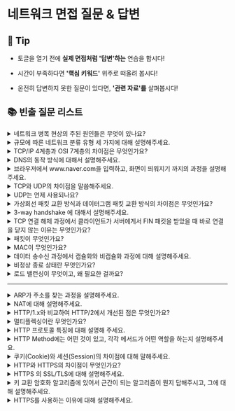 # 네트워크 면접 질문 & 답변

## 🎁 Tip

- 토글을 열기 전에 **실제 면접처럼 '답변'하는** 연습을 합시다!

- 시간이 부족하다면 **'핵심 키워드'** 위주로 떠올려 봅시다!

- 온전히 답변하지 못한 질문이 있다면, **'관련 자료'를** 살펴봅시다!

## 📚 빈출 질문 리스트

<details>
<summary> 네트워크 병목 현상의 주된 원인들은 무엇이 있나요? </summary>

### 👨🏻‍💻 **답변**

```
네트워크 대역폭이 작거나, 네트워크 토폴로지의 문제, 서버의 CPU, 메모리 사용량과 같은 하드웨어적 문제 등이 있습니다.
이러한 병목 현상이 나타나면 네트워크 관련 테스트와 네트워크와 무관한 테스트를 통해 해당 문제가 네트워크로부터 발생하는 문제점인지를 확인하는 절차가 필요합니다.
```

### 🎯 **핵심 키워드**

```
대역폭, 토폴로지, 서버 CPU, 메모리
```

### 📔 **관련 자료**

- [1. 네트워크의 기초](1.%20네트워크의%20기초.md)

</details>

<details>
<summary>규모에 따른 네트워크 분류 유형 세 가지에 대해 설명해주세요.</summary>

### 👨🏻‍💻 **답변**

```
네트워크는 규모의 크기에 따라 LAN, MAN, WAN 으로 분류됩니다.
LAN은 같은 건물이나 지역을 연결하는 근거리 네트워크입니다. 전송 속도가 빠르고 혼잡도가 낮습니다.
MAN은 대도시 지역을 연결하는 네트워크입니다. 전송 속도는 평균이며 LAN보다 혼잡도가 높습니다.
WAN은 국가 또는 대륙 같은 넓은 지역에서 운영되는 광역 네트워크입니다. 전송 속도가 느리고 MAN보다 혼잡도가 높습니다.
```

### 🎯 **핵심 키워드**

```
네트워크 규모, LAN, MAN, WAN, 전송 속도, 복잡도
```

### 📔 **관련 자료**

- [1. 네트워크의 기초](1.%20네트워크의%20기초.md)

</details>

<details>
<summary>TCP/IP 4계층과 OSI 7계층의 차이점은 무엇인가요?</summary>

### 👨🏻‍💻 **답변**

```
OSI 계층은 애플리케이션 계층을 애플리케이션, 프레젠테이션, 세션 계층으로 나누고 링크 계층을 데이터 링크 계층, 물리 계층으로 나누며, 인터넷 계층을 네트워크 계층으로 칭한다는 차이점이 있습니다.
```

### 🎯 **핵심 키워드**

```
애플리케이션 계층, 링크 계층, 네트워크 계층
```

### 📔 **관련 자료**

- [2. TCP IP 4계층 모델](2.%20TCP%20IP%204계층%20모델.md)

</details>

<details>
<summary>DNS의 동작 방식에 대해서 설명해주세요.</summary>

### 👨🏻‍💻 **답변**

```
DNS는 컴퓨터들이 문자열 도메인을 통해서도 최종 목적지까지 도달할 수 있도록 IP 주소와 도메인을 매핑해놓은 주소 체계입니다.
사용자가 도메인 주소를 브라우저 창에 입력하여 요청을 보내면, 우선 로컬 컴퓨터의 캐시에 해당 도메인의 IP가 저장되어 있는지 확인합니다.
있는 경우 바로 해당 IP 주소로 패킷을 전송하고, 없는 경우 연결된 Root DNS 서버에 원하는 domain 의 IP 주소가 존재하는지 묻는 쿼리를 보냅니다.
Root DNS 서버는 도메인의 TDL 정보를 가지고 있는 하위 DNS 서버의 IP를 요청하고, 이 쿼리는 최종 도메인의 IP 주소를 받을 때까지 반복됩니다.
마지막으로 IP 주소를 로컬 DNS와 브라우저 PC에 캐싱하면, 로컬 컴퓨터는 그 이후에야 해당 IP 주소로 패킷을 보낸다.
쉽게 말해서, DNS 서버에 원하는 도메인에 해당하는 IP 주소를 요청하고 확인이 된 후에 데이터를 입력 및 전송할 수 있습니다.
```

### 🎯 **핵심 키워드**

```
IP 주소, 도메인, 패킷 전송
```

### 📔 **관련 자료**

- [2. TCP IP 4계층 모델](2.%20TCP%20IP%204계층%20모델.md)
- [DNS 동작 방식](https://haeunyah.tistory.com/110#:~:text=%E2%9C%A8%20DNS%20%EB%8F%99%EC%9E%91%20%EB%B0%A9%EC%8B%9D&text=%EC%9D%B4%20%EC%9A%94%EC%B2%AD%EC%9D%80%20%EB%A8%BC%EC%A0%80%20%EC%97%AC%EB%9F%AC,%EC%A3%BC%EC%86%8C%EB%A1%9C%20%ED%8C%A8%ED%82%B7%EC%9D%84%20%EB%B3%B4%EB%82%B8%EB%8B%A4.)

</details>

<details>
<summary>브라우저에서 www.naver.com을 입력하고, 화면이 띄워지기 까지의 과정을 설명해주세요.</summary>

### 👨🏻‍💻 **답변**

```
사용자가 브라우저에 해당 URL을 입력하면, HTTP 프로토콜을 바탕으로 DNS 서버에 해당하는 도메인 네임을 이용해 서버의 진짜 주소를 찾아냅니다.
IP 주소를 이용하여 TCP/IP 방식의 3-wqy handshaking으로 웹 서버에 연결이 수립되면, 클라이언트가 웹 서버에 HTTP 요청 메시지를 보냅니다.
웹 서버는 HTTP 요청 메시지를 파싱하여 웹 페이지의 URL을 알아내고, 이 페이지에 대한 데이터를 담은 HTTP 응답 메시지를 보냅니다.
도착한 HTTP 응답 메시지는 웹 페이지 데이터로 변환되고, 웹 브라우저에 의해 출력됩니다.
```

### 🎯 **핵심 키워드**

```
TCP/IP, HTTP 요청 메시지, HTTP 응답 메시지
```

### 📔 **관련 자료**

- [2. TCP IP 4계층 모델](2.%20TCP%20IP%204계층%20모델.md)
- [웹의 동작 방식](https://developer.mozilla.org/ko/docs/Learn/Getting_started_with_the_web/How_the_Web_works)

</details>

<details>
<summary>TCP와 UDP의 차이점을 말씀해주세요.</summary>

### 👨🏻‍💻 **답변**

```
TCP는 연결지향 서비스로, 패킷 사이의 순서를 보장하며 3-way handshaking 과정을 통해 연결을 설정하기 때문에 높은 신뢰성을 보장하지만, 속도가 비교적 느리다는 단점이 있습니다.
UDP는 비연결형 서비스로 3-way handshaking을 사용하지 않기 때문에 신뢰성이 떨어지는 단점이 있지만, 데이터 수신 여부를 확인하지 않기 때문에 속도가 빠르다는 장점이 있습니다.
TCP는 끊김 없는 연속성 보다는 신뢰성이 중요한 파일 교환과 같은 경우에 쓰이고, UDP는 실시간성이 중요한 스트리밍에 자주 사용됩니다.
```

### 🎯 **핵심 키워드**

```
3-way handshaking, 신뢰성, 속도
```

### 📔 **관련 자료**

- [2. TCP IP 4계층 모델](2.%20TCP%20IP%204계층%20모델.md)
- [TCP/UDP 차이](https://dev-coco.tistory.com/144)
</details>

<details>
<summary> UDP는 언제 사용되나요?</summary>

### 👨🏻‍💻 **답변**

```
UDP는 실시간 데이터 전송이 필요한 서비스에서 주로 사용됩니다. 이는 데이터 손실을 감안하고 연속성과 성능이 중요한 경우에 적합합니다.
다음은 UDP를 사용하는 주요 분야입니다:

인터넷 전화: 전송 실패 시 재전송을 위한 지연시간이 발생하여 송신자와 수신자 간의 싱크가 맞지 않을 수 있습니다.
온라인 게임: 지연시간이 짧아야 하며, 지연이 점점 커지면 서비스 이용자에게 불쾌감을 주거나 올바른 연결이 이루어지지 않을 수 있습니다.
멀티미디어 스트리밍: 싱크가 맞지 않으면 많은 문제가 발생할 수 있으며, 전송이 원활하지 않으면 연속적인 재생 서비스를 제공받지 못할 수 있습니다.

UDP는 비연결형 서비스를 지원하는 프로토콜로, 데이터를 보낸다는 신호나 받는다는 신호의 절차를 거치지 않고 일방적으로 데이터를 전송합니다.
이로 인해 데이터 송/수신 과정이 빠르고, 헤더 사이즈가 작아져 전송 속도가 빠릅니다. 따라서, 신뢰성보다는 연속성과 성능이 중요한 서비스에서 사용됩니다.
```

### 🎯 **핵심 키워드**

```
실시간 데이터 전송, 비연결형, 연속성, 성능
```

### 📔 **관련 자료**

- [2. TCP IP 4계층 모델](2.%20TCP%20IP%204계층%20모델.md)

</details>

<details>
<summary>가상회선 패킷 교환 방식과 데이터그램 패킷 교환 방식의 차이점은 무엇인가요?</summary>

### 👨🏻‍💻 **답변**

```
가상회선 패킷 교환 방식은 상호 간 논리적인 가상 통신 회선을 미리 설정하여 송신지와 수신지 사이의 연결을 확립한 후
설정된 경로를 따라 패킷들을 순차적으로 운반하는 방식입니다. 패킷의 도착 순서를 보장합니다.
데이터그램 패킷 교환 방식은 연결 경로를 설정하지 않고 인접한 노드들의 트래픽 상황을 감안하여
각각의 패킷들을 순서 상관 없이 독립적으로 운반하는 방식입니다. 패킷의 도착 순서를 보장하지 않습니다.
가상회선 방식은 패킷 사이의 순서를 보장하고 신뢰성을 구축하여 패킷 수신 여부를 확인하는 TCP에서 사용되고,
데이터그램 방식은 순서를 보장하지 않고 수신 여부를 확인하지 않는 UDP에서 사용됩니다.
```

### 🎯 **핵심 키워드**

```
연결, 경로, 패킷 도착 순서, 신뢰성
```

### 📔 **관련 자료**

- [2. TCP IP 4계층 모델](2.%20TCP%20IP%204계층%20모델.md)

</details>

<details>
<summary>3-way handshake 에 대해서 설명해주세요.</summary>

### 👨🏻‍💻 **답변**

```
3-way handshake는 TCP/IP 프로토콜을 이용해서 통신을 하는 응용프로그램이 데이터를 전송하기 전에 먼저 정확한 전송을 보장하기 위해 상대방 컴퓨터와 사전에 세션을 수립하는 과정을 말합니다.
먼저 Client가 Server에게 접속을 요청하는 SYN 플래그를 보냅니다.
다음 Server는 Listen상태에서 SYN이 들어온 것을 확인하고 응답을 기다리는(SYN_RECV) 상태로 바뀌어 SYN 과 ACK 플래그를 Client에게 전송합니다.
그 후 Server는 다시 ACK 플래그를 받기 위해 대기상태로 변경됩니다.
SYN + ACK 상태를 확인한 Client는 서버에게 ACK를 보내고 연결이 성립됩니다.
이렇게 세 번의 핸드쉐이킹을 거쳐 연결을 맺는 것을 3-way handshake라고 합니다.
```

### 🎯 **핵심 키워드**

```
SYN, ACK
```

### 📔 **관련 자료**

- [2. TCP IP 4계층 모델](2.%20TCP%20IP%204계층%20모델.md)
- [3-way handshake](https://jeongkyun-it.tistory.com/180)

</details>

<details>
<summary>TCP 연결 해제 과정에서 클라이언트가 서버에게서 FIN 패킷을 받았을 때 바로 연결을 닫지 않는 이유는 무엇인가요?</summary>

### 👨🏻‍💻 **답변**

```
지연 패킷이 발생할 경우를 대비하기 위함입니다. 바로 연결을 닫게 되면 지연 패킷이 발생했을 때 데이터 무결성 문제가 발생하기 때문입니다.
```

### 🎯 **핵심 키워드**

```
지연 패킷, 무결성
```

### 📔 **관련 자료**

- [2. TCP IP 4계층 모델](2.%20TCP%20IP%204계층%20모델.md)

</details>

<details>
<summary> 패킷이 무엇인가요? </summary>

### 👨🏻‍💻 **답변**

```
패킷(Packet)은 컴퓨터 네트워크에서 데이터를 전송하는 데 사용되는 기본 단위입니다.
네트워크 상에서 정보를 전송할 때, 큰 데이터를 여러 개의 작은 조각으로 나누어 전송합니다. 수신 측에서는 이러한 패킷을 받아서 다시 원래의 데이터로 재조립합니다.
이러한 패킷 기반의 통신 방식은 데이터를 효율적으로 전송하고, 네트워크의 혼잡을 방지하며, 오류 복구와 같은 기능을 수행할 수 있도록 해줍니다.
```

### 🎯 **핵심 키워드**

```
데이터 전송, 조각
```

### 📔 **관련 자료**

- [2. TCP IP 4계층 모델](2.%20TCP%20IP%204계층%20모델.md)

</details>

<details>
<summary> MAC이 무엇인가요? </summary>

### 👨🏻‍💻 **답변**

```
컴퓨터나 노트북 등 각 장치에는 네트워크에 연결하기 위한 LAN카드가 존재하는데, 이 장치별 LAN카드를 구별하기 위한 식별 번호를 말합니다. MAC 주소는 6바이트로 구성됩니다.
```

### 🎯 **핵심 키워드**

```
LAN 카드, 식별 번호, 고유 번호
```

### 📔 **관련 자료**

- [2. TCP IP 4계층 모델](2.%20TCP%20IP%204계층%20모델.md)
- [MAC address란?](https://velog.io/@jybin96/%EB%A7%A5-%EC%96%B4%EB%93%9C%EB%A0%88%EC%8A%A4MAC-Address%EB%9E%80-%EB%AC%B4%EC%97%87%EC%9D%BC%EA%B9%8C)

</details>

<details>
<summary>데이터 송수신 과정에서 캡슐화와 비캡슐화 과정에 대해 설명해주세요.</summary>

### 👨🏻‍💻 **답변**

```
캡슐화 과정은 상위 계층의 헤더와 데이터를 하위 계층의 데이터 부분에 포함시키고 해당 계층의 헤더를 붙여 가는 과정입니다.
사용자의 데이터 요청이 발생하면 애플리케이션 계층의 데이터가 전송 계층으로 전달되면서 세크먼트, 또는 데이터그램화가 되며 TCP 헤더가 붙여지게 되고,
이후 인터넷 계층으로 가면서 IP 헤더가 붙여지며 패킷화 됩니다.
이후 링크 계층으로 전달되면서 프레임 헤더와 프레임 트레일러가 붙어 프레임화가 되면서 캡슐화 과정을 마치게 됩니다.
비캡슐화는 반대로 하위 계층에서 상위 계층으로 가며 각 계층의 헤더 부분을 제거하는 과정입니다.
캡슐화된 데이터를 송신 측에서 받게되면 비캡슐화 과정을 통해 최종적으로 애플리케이션 계층의 메시지로 전달됩니다.
```

### 🎯 **핵심 키워드**

```
상위 계층, 하위 계층, 헤더, 데이터
```

### 📔 **관련 자료**

- [2. TCP IP 4계층 모델](2.%20TCP%20IP%204계층%20모델.md)

</details>

<details>

<summary>비정상 종료 상태란 무엇인가요?</summary>

### 👨🏻‍💻 **답변**

```
네트워크의 비정상 종료 상태는 네트워크 연결이 예기치 않게 끊기거나, 프로그램이나 시스템 오류로 인해 네트워크 통신이 중단되는 상황을 의미합니다.
이러한 상태는 다양한 원인에 의해 발생할 수 있으며, 일반적으로 다음과 같은 상황들이 포함될 수 있습니다:

소프트웨어 오류: 응용 프로그램 또는 운영 시스템에서 발생한 버그나 오류로 인해 네트워크 연결이 비정상적으로 종료될 수 있습니다.
하드웨어 문제: 라우터, 스위치, 모뎀 같은 네트워크 장비의 고장이나 오작동으로 인해 네트워크 연결이 중단될 수 있습니다.
네트워크 과부하: 네트워크 트래픽이 과도하게 증가하여 네트워크 자원이 포화 상태에 이르렀을 때, 네트워크 연결이 비정상적으로 종료될 수 있습니다.
보안 문제: 사이버 공격이나 해킹 시도로 인해 네트워크 연결이 의도적으로 차단되거나 손상될 수 있습니다.
네트워크 구성 오류: 네트워크 설정이나 구성의 오류로 인해 연결이 실패하거나 연결 후에도 정상적인 통신이 이루어지지 않을 수 있습니다.

네트워크의 비정상 종료 상태는 데이터 손실, 통신 중단, 서비스 지연 등 다양한 문제를 야기할 수 있기 때문에,
네트워크 관리자와 시스템 관리자는 이러한 상황을 감지하고 신속하게 대응하기 위한 모니터링 도구와 복구 절차를 마련해야 합니다.
또한, 장기적으로는 시스템과 네트워크의 안정성을 높이기 위해 이러한 문제의 원인을 분석하고 해결하는 것이 중요합니다.
```

### 🎯 **핵심 키워드**

```
네트워크 연결, 통신 중단, 데이터 손실, 서비스 지연, 안정성
```

### 📔 **관련 자료**

- [2. TCP IP 4계층 모델](2.%20TCP%20IP%204계층%20모델.md)
- [3. 네트워크의 기기](3.%20네트워크의%20기기.md)

</details>

<details>

<summary>로드 밸런싱이 무엇이고, 왜 필요한 걸까요?</summary>

### 👨🏻‍💻 **답변**

```
로드밸런싱이란 서버가 처리해야 할 업무를 여러 대의 서버로 나누어 균형 있게 분산시켜주는 작업을 의미합니다.
필요한 이유는 한 서버에 너무 많은 트래픽이 몰리게 되면 서비스 장애가 일어날 가능성이 커지는 걸 방지하여 서비스의 안정성과 신뢰성을 유지하는 데 있습니다.
```

### 🎯 **핵심 키워드**

```
균형, 분산, 안정성, 신뢰성, 효율성
```

### 📔 **관련 자료**

- [3. 네트워크의 기기](3.%20네트워크의%20기기.md)

</details>

---

<details>
<summary> ARP가 주소를 찾는 과정을 설명해주세요. </summary>

### 👨🏻‍💻 **답변**

```
주소를 찾으려는 장치가 IP주소가 담긴 ARP Request 브로드캐스트를 보냅니다.
해당 주소가 맞는 장치는 ARP Reply 유니캐스트를 통해 MAC 주소를 반환하고 이 과정을 통해 IP 주소에 맞는 MAC 주소를 찾게 됩니다.
```

### 🎯 **핵심 키워드**

```
브로드캐스트, 유니캐스트, IP주소, MAC 주소
```

### 📔 **관련 자료**

- [4. IP 주소](4.%20IP%20주소.md)

</details>

<details>
<summary> NAT에 대해 설명해주세요. </summary>

### 👨🏻‍💻 **답변**

```
NAT는 패킷이 라우팅 장치를 통해 전송되는 동안 패킷의 IP 주소 정보를 수정하여 IP 주소를 다른 주소로 매핑하는 방법으로,
NAT 장치를 통해 사설 IP를 공인 IP로 변환하거나 공인 IP를 사설 IP로 변환하는 데 쓰입니다.
IPv4 주소 체계만으로는 많은 주소들을 모두 감당하지 못하는 단점이 있는데, 이를 해결하기 위해 NAT로 공인 IP와 사설 IP로 나눠서 많은 주소를 처리합니다.
```

### 🎯 **핵심 키워드**

```
IP 주소 변환, 공인 IP, 사설 IP
```

### 📔 **관련 자료**

- [4. IP 주소](4.%20IP%20주소.md)

</details>

<details>
<summary> HTTP/1.x와 비교하여 HTTP/2에서 개선된 점은 무엇인가요?</summary>

### 👨🏻‍💻 **답변**

```
HTTP/2는 HTTP/1.x 보다 지연 시간을 줄이고 응답 시간을 더 빠르게 할 수 있으며 멀티플렉싱, 헤더 압축, 서버 푸시, 요청의 우선순위 처리를 지원합니다.
병렬적인 스트림 구조로 데이터를 송수신하는 멀티플렉싱을 사용하여 HOL Blocking 현상을 개선하였고, HTTP/1.x의 단점이었던 큰 헤더의 크기를 헤더 압축 기술을 통해 줄였습니다.
또한, 서버 푸시 기능을 통해 서버에 대한 요청을 횟수를 줄이는 개선을 하였습니다.
```

### 🎯 **핵심 키워드**

```
멀티플렉싱, 헤더 압축, 서버 푸시, 우선순위 처리, HOL Blocking
```

### 📔 **관련 자료**

- [5. HTTP](5.%20HTTP.md)

</details>

<details>

<summary>멀티플렉싱이란 무엇인가요?</summary>

### 👨🏻‍💻 **답변**

```
멀티플렉싱은 여러 데이터 스트림을 하나의 물리적 링크를 통해 동시에 전송하는 기술입니다.
이 기술은 네트워크 리소스를 효율적으로 사용하고, 데이터 전송 속도를 높이며, 네트워크 대역폭을 최적화하는 데 도움이 됩니다.
멀티플렉싱은 다양한 형태로 구현될 수 있으며, 그 중 두 가지 주요 유형은 시멀티플렉싱(Simplex Multiplexing)과 더미플렉싱(Duplex Multiplexing)입니다.

시멀티플렉싱(Simplex Multiplexing)은 단방향 통신을 지원합니다. 즉, 데이터는 한 방향으로만 전송될 수 있습니다.
시멀티플렉싱은 데이터 스트림을 분할하여 여러 개의 데이터 스트림을 동시에 전송할 수 있게 합니다.
이는 네트워크 대역폭을 효율적으로 사용하고, 데이터 전송 속도를 높이는 데 도움이 됩니다.

더미플렉싱(Duplex Multiplexing)은 양방향 통신을 지원합니다.
즉, 데이터는 양쪽 방향으로 전송될 수 있습니다. 더미플렉싱은 두 개의 데이터 스트림을 동시에 전송할 수 있게 하여,
네트워크 리소스를 더욱 효율적으로 사용할 수 있습니다.

멀티플렉싱은 네트워크 통신에서 중요한 역할을 합니다. 데이터 전송 속도를 높이고, 네트워크 대역폭을 최적화하며,
네트워크 리소스를 효율적으로 사용하는 데 도움이 됩니다.
이는 네트워크 성능을 향상시키고, 데이터 전송 지연을 줄이는 데 기여합니다.
```

### 🎯 **핵심 키워드**

```
데이터 스트림, 시멀티플렉싱, 더미플렉싱, 데이터 전송 속도, 네트워크 대역폭
```

### 📔 **관련 자료**

- [5. HTTP](5.%20HTTP.md)

</details>

</details>

<details>
<summary>HTTP 프로토콜 특징에 대해 설명해 주세요.</summary>

### 👨🏻‍💻 **답변**

```
HTTP의 특징은 비연결성(Connectionless), 무상태성(Stateless) 이렇게 크게 두 가지가 있습니다.
Connectionless는 클라이언트의 요청에 맞는 응답을 보낸 후 연결 상태를 유지하지 않는 특성입니다.
Stateless는 서버가 클라이언트의 상태를 저장하지 않는다는 것을 의미합니다.
```

### 🎯 **핵심 키워드**

```
비연결성(Connectionless), 무상태성(Stateless)
```

### 📔 **관련 자료**

- [5. HTTP](5.%20HTTP.md)

</details>

<details>
<summary>HTTP Method에는 어떤 것이 있고, 각각 메서드가 어떤 역할을 하는지 설명해주세요.</summary>

### 👨🏻‍💻 **답변**

```
HTTP 메서드에는 GET, POST, PUT, PATCH, DELETE 등이 있습니다.

GET은 서버로부터 특정 리소스를 요청하는 것을 의미합니다.
POST는 서버로 데이터를 제출하여 리소스 생성하거나 업데이트 요청하는 것을 의미합니다.
PUT은 지정된 리소스의 업데이트 요청하는 것을 의미합니다.
PATCH는 리소스 부분 변경을 요청하는 것을 의미합니다.
DELETE는 지정된 리소스 삭제 요청하는 것을 의미합니다.
```

### 🎯 **핵심 키워드**

```
GET, POST, PUT, PATCH, DELETE
```

### 📔 **관련 자료**

- [5. HTTP](5.%20HTTP.md)

</details>

<details>
<summary>쿠키(Cookie)와 세션(Session)의 차이점에 대해 말해주세요.</summary>

### 👨🏻‍💻 **답변**

```
쿠키와 세션의 차이점에는 여러 가지가 있습니다.
첫 번째로 사용자의 정보가 저장되는 위치가 다르다는 점입니다. 쿠키는 클라이언트에서 저장하지만, 세션은 웹 서버에서 저장합니다.
두 번째로 보안 면에서 세션이 더 우수하며, 요청 속도는 쿠키가 더 빠릅니다.
세 번째로 쿠키는 만료 시점을 쿠키 저장시에 설정하며, 브라우저가 종료되어도 만료시점이 지나지 않으면 삭제되지 않습니다. 반면에 세션은 브라우저 종료 시에 삭제됩니다.
```

### 🎯 **핵심 키워드**

```
저장 위치, 보안, 속도, 만료 시점
```

### 📔 **관련 자료**

- [5. HTTP](5.%20HTTP.md)

</details>

<details>
<summary> HTTP와 HTTPS의 차이점이 무엇인가요? </summary>

### 👨🏻‍💻 **답변**

```
정보를 암호화 시키는 SSL/TLS 프로토콜의 유무 차이입니다.
HTTPS의 경우 SSL/TLS 프로토콜을 사용함으로써 통신을 암호화하고 안전하게 통신할 수 있게 하여 더 강력한 보안 기능을 제공합니다.
```

### 🎯 **핵심 키워드**

```
SSL/TLS, 통신의 암호화, 보안 기능
```

### 📔 **관련 자료**

- [5. HTTP](5.%20HTTP.md)

</details>

<details>
<summary>HTTPS 의 SSL/TLS에 대해 설명해주세요.</summary>

### 👨🏻‍💻 **답변**

```
SSL/TLS는 전송 계층에서 보안을 제공하는 프로토콜로, 클라이언트와 서버가 통신할 때 SSL/TLS를 통해 제3자가 메시지를 도청하거나 변조하는 네트워크상의 인터셉터를 방지합니다.
SSL/TLS는 보안 세션을 기반으로 데이터를 암호화하며, 보안 세션이 만들어질 때 인증 메커니즘, 키 교환 암호화 알고리즘, 해싱 알고리즘이 사용됩니다.
```

### 🎯 **핵심 키워드**

```
보안, 프로토콜
```

### 📔 **관련 자료**

- [5. HTTP](5.%20HTTP.md)

</details>

<details>
<summary>키 교환 암호화 알고리즘에 있어서 근간이 되는 알고리즘이 뭔지 답해주시고, 그에 대해 설명해주세요.</summary>

### 👨🏻‍💻 **답변**

```
키 교환 암호화 알고리즘에는 대수곡선 기반의 ECDHE, 또는 모듈식 기반의 DHE을 사용합니다.
둘의 근간이 되는 알고리즘은 디피-헬만 키 교환 암호화 알고리즘입니다.
이는 암호키를 교환하는 하나의 방법으로, 소통하고자 하는 둘이 처음에 공개 값을 공유한 뒤 각자의 비밀 값과 혼합하면,
공통의 암호키인 PSK(Pre-Shared Key)가 생성되어 키를 암호화할 수 있고, 이를 통해 악의적인 공격자로부터 방어할 수 있습니다.
```

### 🎯 **핵심 키워드**

```
디피-헬만, 공개 값, 비밀 값, PSK
```

### 📔 **관련 자료**

- [5. HTTP](5.%20HTTP.md)

 </details>

<details>
<summary> HTTPS를 사용하는 이유에 대해 설명해주세요. </summary>

### 👨🏻‍💻 **답변**

```
HTTPS는 데이터를 암호화하여 전송함으로써 전송 도중 데이터 변조나 도청이 발생하는 것을 방지하여 보안을 강화해 줍니다.
또한 CA 인증을 받기 때문에 신뢰성을 확보할 수 있고, SEO에 도움을 주어 검색 엔진 순위를 향상시킵니다.
```

### 🎯 **핵심 키워드**

```
보안 강화, 신뢰성, SEO
```

### 📔 **관련 자료**

- [5. HTTP](5.%20HTTP.md)

</details>
